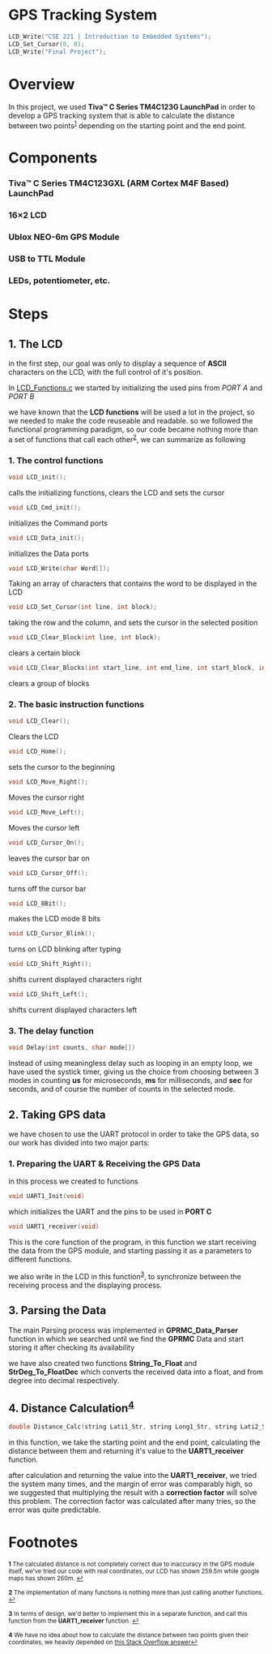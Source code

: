 # GPS Tracking System

```C 
LCD_Write("CSE 221 | Introduction to Embedded Systems");
LCD_Set_Cursor(0, 0);
LCD_Write("Final Project");
```

# Overview

In this project, we used **Tiva™ C Series TM4C123G LaunchPad** in order to develop a GPS tracking system that is able to calculate the distance between two points<sup id="a1">[1](#f1)</sup> depending on the starting point and the end point.


# Components

### Tiva™ C Series TM4C123GXL (ARM Cortex M4F Based) LaunchPad
### 16×2 LCD
### Ublox NEO-6m GPS Module
### USB to TTL Module
### LEDs, potentiometer, etc.

# Steps

## 1. The LCD

in the first step, our goal was only to display a sequence of **ASCII** characters on the LCD, with the full control of it's position.

In [LCD_Functions.c](https://github.com/0ssamaak0/GPS-Tracking-System/blob/main/LCD_Functions.c) we started by initializing the used pins from *PORT A* and *PORT B*

we have known that the **LCD functions** will be used a lot in the project, so we needed to make the code reuseable and readable. so we followed the functional programming paradigm, so our code became nothing more than a set of functions that call each other<sup id="a2">[2](#f2)</sup>, we can summarize as following


### 1. The control functions
```C 
void LCD_init();
```
calls the initializing functions, clears the LCD and sets the cursor
```C
void LCD_Cmd_init();
```
initializes the Command ports
```C
void LCD_Data_init();
```
initializes the Data ports
```C
void LCD_Write(char Word[]);
```
Taking an array of characters that contains the word to be displayed in the LCD
```C
void LCD_Set_Cursor(int line, int block);
```
taking the row and the column, and sets the cursor in the selected position
```C
void LCD_Clear_Block(int line, int block);
```
clears a certain block
```C
void LCD_Clear_Blocks(int start_line, int end_line, int start_block, int end_block );
```
clears a group of blocks

### 2. The basic instruction functions

```C
void LCD_Clear();
```
Clears the LCD
```C
void LCD_Home();
```
sets the cursor to the beginning
```C
void LCD_Move_Right();
```
Moves the cursor right
```C
void LCD_Move_Left();
```
Moves the cursor left
```C
void LCD_Cursor_On();
```
leaves the cursor bar on
```C
void LCD_Cursor_Off();
```
turns off the cursor bar
```C
void LCD_8Bit();
```
makes the LCD mode 8 bits
```C
void LCD_Cursor_Blink();
```
turns on LCD blinking after typing
```C
void LCD_Shift_Right();
```
shifts current displayed characters right
```C
void LCD_Shift_Left();
```
shifts current displayed characters left

### 3. The delay function

```C
void Delay(int counts, char mode[])
```
Instead of using meaningless delay such as looping in an empty loop, we have used the systick timer, giving us the choice from choosing between 3 modes in counting **us** for microseconds, **ms** for milliseconds, and **sec** for seconds, and of course the number of counts in the selected mode.


## 2. Taking GPS data
we have chosen to use the UART protocol in order to take the GPS data, so our work has divided into two major parts:

### 1. Preparing the UART & Receiving the GPS Data
in this process we created to functions
```C
void UART1_Init(void)
```
which initializes the UART and the pins to be used in **PORT C**
```C
void UART1_receiver(void)
```
This is the core function of the program, in this function we start receiving the data from the GPS module, and starting passing it as a parameters to different functions.

we also write in the LCD in this function<sup id="a3">[3](#f3)</sup>, to synchronize between the receiving process and the displaying process.

## 3. Parsing the Data
The main Parsing process was implemented in **GPRMC_Data_Parser** function in which we searched until we find the **GPRMC** Data and start storing it after checking its availability 

we have also created two functions **String_To_Float** and
**StrDeg_To_FloatDec** which converts the received data into a float, and from degree into decimal respectively.

## 4. Distance Calculation<sup id="a4">[4](f#4)</sup>
```C
double Distance_Calc(string Lati1_Str, string Long1_Str, string Lati2_Str, string Long2_Str)
```

in this function, we take the starting point and the end point,  calculating the distance between them and returning it's value to the **UART1_receiver** function.

after calculation and returning the value into the **UART1_receiver**, we tried the system many times, and the margin of error was comparably high, so we suggested that multiplying the result with a **correction factor** will solve this problem. The correction factor was calculated after many tries, so the error was quite predictable. 





# Footnotes
<sup><b id="f1">1</b> The calculated distance is not completely correct due to inaccuracy in the GPS module itself, we've tried our code with real coordinates, our LCD has shown 259.5m while google maps has shown 260m. [↩](#a1)</sup>

<sup><b id="f2">2</b> The implementation of many functions is nothing more than just calling another functions. [↩](#a2)</sup>

<sup><b id="f3">3</b> In terms of design, we'd better to implement this in a separate function, and call this function from the **UART1_receiver** function. [↩](#a3)</sup>

<sup><b id = "f4">4</b> We have no idea about how to calculate the distance between two points given their coordinates, we heavily depended on [this Stack Overflow answer](https://stackoverflow.com/questions/27928/calculate-distance-between-two-latitude-longitude-points-haversine-formula)[↩](#a4)</sub>

